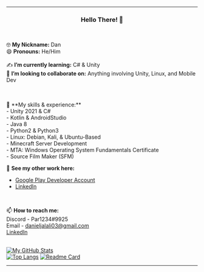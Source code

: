 ---------------------------------------------------------------------

### <p align="center"> Hello There! 👋 </p>
<br>

🤓 **My Nickname:** Dan<br>
😄 **Pronouns:** He/Him
<br>
<br>
✍️ **I’m currently learning:** C# & Unity<br>
🤝 **I’m looking to collaborate on:** Anything involving Unity, Linux, and Mobile Dev<br>
<br>

<br>
💪 **My skills & experience:**<br>
- Unity 2021 & C#<br>
- Kotlin & AndroidStudio<br>
- Java 8<br>
- Python2 & Python3<br>
- Linux: Debian, Kali, & Ubuntu-Based<br>
- Minecraft Server Development<br>
- MTA: Windows Operating System Fundamentals Certificate<br>
- Source Film Maker (SFM)

<br>

🚀 **See my other work here:**
- [Google Play Developer Account](https://play.google.com/store/apps/dev?id=8958295701395205219)
- [LinkedIn](https://www.linkedin.com/in/daniel-jalali-668266221/)
<br>

📫 **How to reach me:**<br>
Discord - Par1234#9925<br>
Email - danieljalali03@gmail.com<br>
[LinkedIn](https://www.linkedin.com/in/daniel-jalali-668266221/)
<br>
<br>

[![My GitHub Stats](https://github-readme-stats.vercel.app/api/?username=lin8x&theme=github_dark&showicons=true)]()<br>
[![Top Langs](https://github-readme-stats.vercel.app/api/top-langs/?username=lin8x&layout=compact&theme=github_dark)]() [![Readme Card](https://github-readme-stats.vercel.app/api/pin/?username=lin8x&theme=github_dark&repo=EasyCalculator)](https://github.com/Lin8x/EasyCalculator)


---------------------------------------------------------------------
